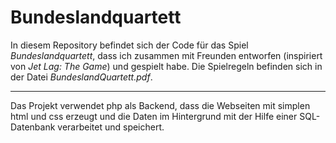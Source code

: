 # Bundeslandquartett

In diesem Repository befindet sich der Code für das Spiel *Bundeslandquartett*, dass ich zusammen mit Freunden entworfen (inspiriert von *Jet Lag: The Game*) und gespielt habe. Die Spielregeln befinden sich in der Datei *BundeslandQuartett.pdf*.

---

Das Projekt verwendet php als Backend, dass die Webseiten mit simplen html und css erzeugt und die Daten im Hintergrund mit der Hilfe einer SQL-Datenbank verarbeitet und speichert.
